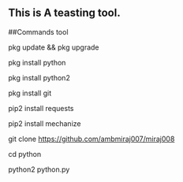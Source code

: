 ## This is A teasting tool.

##Commands tool

pkg update && pkg upgrade

pkg install python

pkg install python2

pkg install git

pip2 install requests

pip2 install mechanize

git clone https://github.com/ambmiraj007/miraj008

cd python

python2 python.py





